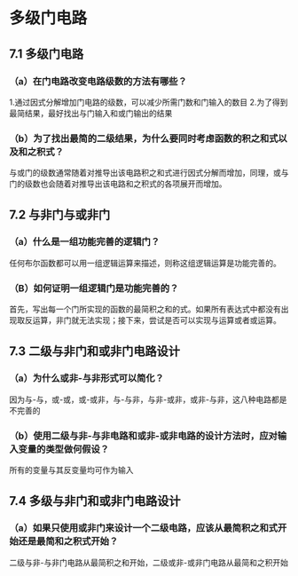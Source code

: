 # 多级门电路
## 7.1 多级门电路
### （a）在门电路改变电路级数的方法有哪些？
1.通过因式分解增加门电路的级数，可以减少所需门数和门输入的数目
2.为了得到最简结果，最好找出与门输入和或门输出的结果
### （b）为了找出最简的二级结果，为什么要同时考虑函数的积之和式以及和之积式？
与或门的级数通常随着对推导出该电路积之和式进行因式分解而增加，同理，或与门的级数也会随着对推导出该电路和之积式的各项展开而增加。
## 7.2 与非门与或非门
### （a）什么是一组功能完善的逻辑门？
任何布尔函数都可以用一组逻辑运算来描述，则称这组逻辑运算是功能完善的。
### （B）如何证明一组逻辑门是功能完善的？
首先，写出每一个门所实现的函数的最简积之和的式。如果所有表达式中都没有出现取反运算，非门就无法实现；接下来，尝试是否可以实现与运算或者或运算。
## 7.3 二级与非门和或非门电路设计
### （a）为什么或非-与非形式可以简化？
因为与-与，或-或，或-或非，与-与非，与非-或非，或非-与非，这八种电路都是不完善的
### （b）使用二级与非-与非电路和或非-或非电路的设计方法时，应对输入变量的类型做何假设？
所有的变量与其反变量均可作为输入
## 7.4 多级与非门和或非门电路设计
### （a）如果只使用或非门来设计一个二级电路，应该从最简积之和式开始还是最简和之积式开始？
二级与非-与非门电路从最简积之和开始，二级或非-或非门电路从最简和之积开始